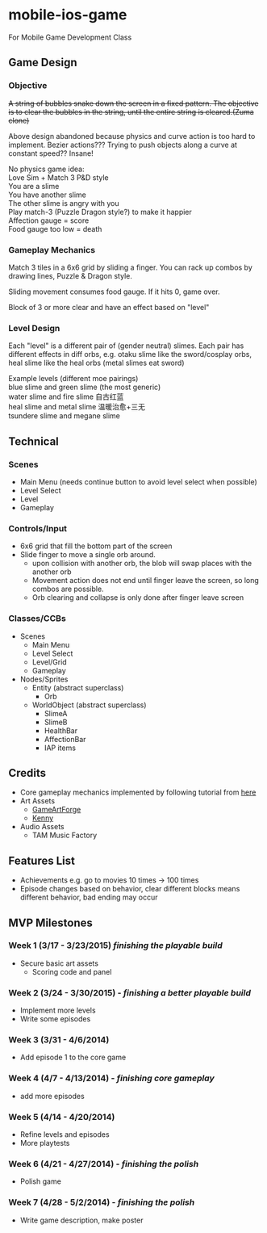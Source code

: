 # mobile-ios-game
For Mobile Game Development Class

## Game Design
### Objective
~~A string of bubbles snake down the screen in a fixed pattern. The objective is to clear the bubbles in the string, until the entire string is cleared.(Zuma clone)~~

Above design abandoned because physics and curve action is too hard to implement. Bezier actions??? Trying to push objects along a curve at constant speed?? Insane! 

No physics game idea:  
Love Sim + Match 3 P&D style   
You are a slime  
You have another slime  
The other slime is angry with you  
Play match-3 (Puzzle Dragon style?) to make it happier  
Affection gauge = score  
Food gauge too low = death    

### Gameplay Mechanics
Match 3 tiles in a 6x6 grid by sliding a finger. You can rack up combos by drawing lines, Puzzle & Dragon style.

Sliding movement consumes food gauge. If it hits 0, game over.

Block of 3 or more clear and have an effect based on "level"

### Level Design
Each "level" is a different pair of (gender neutral) slimes. Each pair has different effects in diff orbs, e.g. otaku slime like the sword/cosplay orbs, heal slime like the heal orbs (metal slimes eat sword)
 
Example levels (different moe pairings)  
blue slime and green slime (the most generic)  
water slime and fire slime 自古红蓝  
heal slime and metal slime 温暖治愈+三无  
tsundere slime and megane slime  


## Technical
### Scenes
* Main Menu (needs continue button to avoid level select when possible)
* Level Select
* Level
* Gameplay

### Controls/Input
* 6x6 grid that fill the bottom part of the screen
* Slide finger to move a single orb around. 
	* upon collision with another orb, the blob will swap places with the another orb
	* Movement action does not end until finger leave the screen, so long combos are possible.
	* Orb clearing and collapse is only done after finger leave screen 

### Classes/CCBs
* Scenes
  * Main Menu
  * Level Select
  * Level/Grid
  * Gameplay
* Nodes/Sprites
  * Entity (abstract superclass)
    * Orb
  * WorldObject (abstract superclass)
    * SlimeA
    * SlimeB
    * HealthBar
    * AffectionBar
    * IAP items

## Credits
* Core gameplay mechanics implemented by following tutorial from [here](http://www.200monkeys.com/index.php/2012/12/23/cloning-puzzle-and-dragons/) 
* Art Assets 
	* [GameArtForge](http://opengameart.org/users/gameartforge)
	* [Kenny](http://kenney.nl/)
* Audio Assets
	* TAM Music Factory

## Features List
* Achievements e.g. go to movies 10 times -> 100 times
* Episode changes based on behavior,  clear different blocks means different behavior, bad ending may occur


## MVP Milestones
### Week 1 (3/17 - 3/23/2015) _finishing the playable build_
* Secure basic art assets
  * Scoring code and panel

### Week 2 (3/24 - 3/30/2015) - _finishing a better playable build_
* Implement more levels
* Write some episodes

### Week 3 (3/31 - 4/6/2014)
* Add episode 1 to the core game

### Week 4 (4/7 - 4/13/2014) - _finishing core gameplay_
* add more episodes

### Week 5 (4/14 - 4/20/2014)
* Refine levels and episodes 
* More playtests

### Week 6 (4/21 - 4/27/2014) - _finishing the polish_
* Polish game

### Week 7 (4/28 - 5/2/2014) - _finishing the polish_
*  Write game description, make poster
